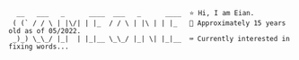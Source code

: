 ```
  __   ___   _      ____  ___   _      ____  ⭐ Hi, I am Eian.
 ( (` / / \ | |\/| | |_  / / \ | |\ | | |_   👦 Approximately 15 years old as of 05/2022.
 _)_) \_\_/ |_|  | |_|__ \_\_/ |_| \| |_|__  ⌨️ Currently interested in fixing words...
```
<!---
ImEianLee/ImEianLee is a ✨ special ✨ repository because its `README.md` (this file) appears on your GitHub profile.
You can click the Preview link to take a look at your changes.
--->
